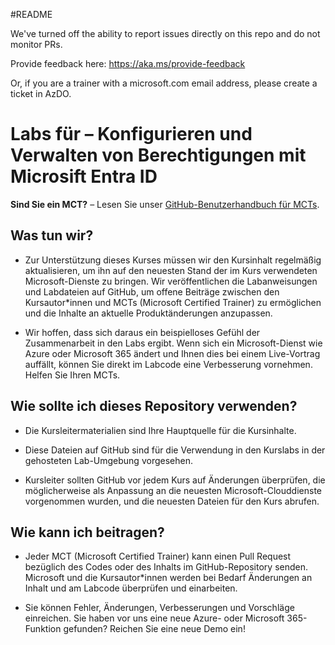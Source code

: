 #README

We've turned off the ability to report issues directly on this repo and do not monitor PRs.

Provide feedback here: https://aka.ms/provide-feedback

Or, if you are a trainer with a microsoft.com email address, please create a ticket in AzDO.

# Labs für – Konfigurieren und Verwalten von Berechtigungen mit Microsift Entra ID

**Sind Sie ein MCT?** – Lesen Sie unser [GitHub-Benutzerhandbuch für MCTs](https://microsoftlearning.github.io/MCT-User-Guide/).

## Was tun wir?

- Zur Unterstützung dieses Kurses müssen wir den Kursinhalt regelmäßig aktualisieren, um ihn auf den neuesten Stand der im Kurs verwendeten Microsoft-Dienste zu bringen. Wir veröffentlichen die Labanweisungen und Labdateien auf GitHub, um offene Beiträge zwischen den Kursautor*innen und MCTs (Microsoft Certified Trainer) zu ermöglichen und die Inhalte an aktuelle Produktänderungen anzupassen.

- Wir hoffen, dass sich daraus ein beispielloses Gefühl der Zusammenarbeit in den Labs ergibt. Wenn sich ein Microsoft-Dienst wie Azure oder Microsoft 365 ändert und Ihnen dies bei einem Live-Vortrag auffällt, können Sie direkt im Labcode eine Verbesserung vornehmen. Helfen Sie Ihren MCTs.

## Wie sollte ich dieses Repository verwenden?

- Die Kursleitermaterialien sind Ihre Hauptquelle für die Kursinhalte.

- Diese Dateien auf GitHub sind für die Verwendung in den Kurslabs in der gehosteten Lab-Umgebung vorgesehen.

- Kursleiter sollten GitHub vor jedem Kurs auf Änderungen überprüfen, die möglicherweise als Anpassung an die neuesten Microsoft-Clouddienste vorgenommen wurden, und die neuesten Dateien für den Kurs abrufen.

## Wie kann ich beitragen?

- Jeder MCT (Microsoft Certified Trainer) kann einen Pull Request bezüglich des Codes oder des Inhalts im GitHub-Repository senden. Microsoft und die Kursautor*innen werden bei Bedarf Änderungen an Inhalt und am Labcode überprüfen und einarbeiten.

- Sie können Fehler, Änderungen, Verbesserungen und Vorschläge einreichen. Sie haben vor uns eine neue Azure- oder Microsoft 365-Funktion gefunden? Reichen Sie eine neue Demo ein!
